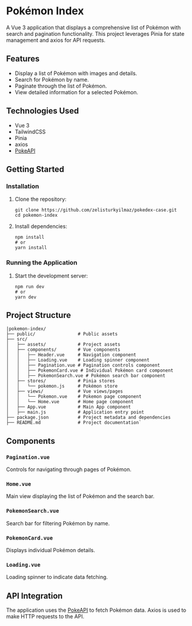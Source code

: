 Pokémon Index
=============

A Vue 3 application that displays a comprehensive list of Pokémon with search and pagination functionality. This project leverages Pinia for state management and axios for API requests.

Features
--------

-   Display a list of Pokémon with images and details.
-   Search for Pokémon by name.
-   Paginate through the list of Pokémon.
-   View detailed information for a selected Pokémon.

Technologies Used
-----------------

-   Vue 3
-   TailwindCSS
-   Pinia
-   axios
-   [PokeAPI](https://pokeapi.co/)

Getting Started
---------------

### Installation

1.  Clone the repository:

    ```
    git clone https://github.com/zelisturkyilmaz/pokedex-case.git
    cd pokemon-index
    ```

2.  Install dependencies:

    ```
    npm install
    # or
    yarn install
    ```

### Running the Application

1.  Start the development server:

    ```
    npm run dev
    # or
    yarn dev
    ```


Project Structure
-----------------
```
|pokemon-index/
├── public/                # Public assets
├── src/
│   ├── assets/            # Project assets
│   ├── components/        # Vue components
│   │   ├── Header.vue     # Navigation component
│   │   ├── Loading.vue    # Loading spinner component
│   │   ├── Pagination.vue # Pagination controls component
│   │   ├── PokemonCard.vue # Individual Pokémon card component
│   │   ├── PokemonSearch.vue # Pokémon search bar component
│   ├── stores/            # Pinia stores
│   │   └── pokemon.js     # Pokémon store
│   ├── views/             # Vue views/pages
│   │   └── Pokemon.vue    # Pokemon page component
│   │   └── Home.vue       # Home page component
│   ├── App.vue            # Main App component
│   ├── main.js            # Application entry point
├── package.json           # Project metadata and dependencies
├── README.md              # Project documentation`
```

Components
----------

### `Pagination.vue`

Controls for navigating through pages of Pokémon.

### `Home.vue`

Main view displaying the list of Pokémon and the search bar.

### `PokemonSearch.vue`

Search bar for filtering Pokémon by name.

### `PokemonCard.vue`

Displays individual Pokémon details.

### `Loading.vue`

Loading spinner to indicate data fetching.

API Integration
---------------

The application uses the [PokeAPI](https://pokeapi.co/) to fetch Pokémon data. Axios is used to make HTTP requests to the API.

